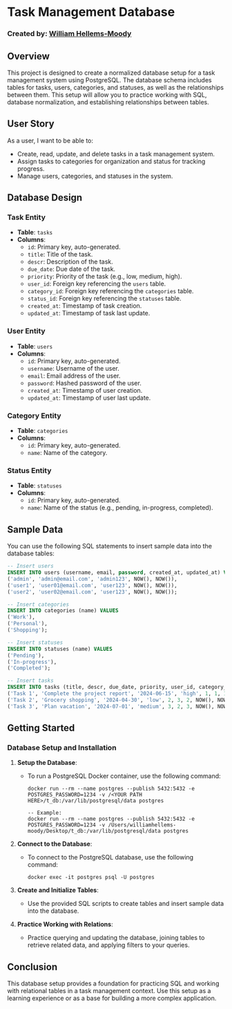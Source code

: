 # Task Management Database

### Created by: [William Hellems-Moody](https://www.williamhmoody.com)

## Overview

This project is designed to create a normalized database setup for a task management system using PostgreSQL. The database schema includes tables for tasks, users, categories, and statuses, as well as the relationships between them. This setup will allow you to practice working with SQL, database normalization, and establishing relationships between tables.

## User Story

As a user, I want to be able to:

- Create, read, update, and delete tasks in a task management system.
- Assign tasks to categories for organization and status for tracking progress.
- Manage users, categories, and statuses in the system.

## Database Design

### Task Entity

- **Table**: `tasks`
- **Columns**:
  - `id`: Primary key, auto-generated.
  - `title`: Title of the task.
  - `descr`: Description of the task.
  - `due_date`: Due date of the task.
  - `priority`: Priority of the task (e.g., low, medium, high).
  - `user_id`: Foreign key referencing the `users` table.
  - `category_id`: Foreign key referencing the `categories` table.
  - `status_id`: Foreign key referencing the `statuses` table.
  - `created_at`: Timestamp of task creation.
  - `updated_at`: Timestamp of task last update.

### User Entity

- **Table**: `users`
- **Columns**:
  - `id`: Primary key, auto-generated.
  - `username`: Username of the user.
  - `email`: Email address of the user.
  - `password`: Hashed password of the user.
  - `created_at`: Timestamp of user creation.
  - `updated_at`: Timestamp of user last update.

### Category Entity

- **Table**: `categories`
- **Columns**:
  - `id`: Primary key, auto-generated.
  - `name`: Name of the category.

### Status Entity

- **Table**: `statuses`
- **Columns**:
  - `id`: Primary key, auto-generated.
  - `name`: Name of the status (e.g., pending, in-progress, completed).

## Sample Data

You can use the following SQL statements to insert sample data into the database tables:

```sql
-- Insert users
INSERT INTO users (username, email, password, created_at, updated_at) VALUES
('admin', 'admin@email.com', 'admin123', NOW(), NOW()),
('user1', 'user01@email.com', 'user123', NOW(), NOW()),
('user2', 'user02@email.com', 'user123', NOW(), NOW());

-- Insert categories
INSERT INTO categories (name) VALUES
('Work'),
('Personal'),
('Shopping');

-- Insert statuses
INSERT INTO statuses (name) VALUES
('Pending'),
('In-progress'),
('Completed');

-- Insert tasks
INSERT INTO tasks (title, descr, due_date, priority, user_id, category_id, status_id, created_at, updated_at) VALUES
('Task 1', 'Complete the project report', '2024-06-15', 'high', 1, 1, 1, NOW(), NOW()),
('Task 2', 'Grocery shopping', '2024-04-30', 'low', 2, 3, 2, NOW(), NOW()),
('Task 3', 'Plan vacation', '2024-07-01', 'medium', 3, 2, 3, NOW(), NOW());
```

## Getting Started

### Database Setup and Installation

1. **Setup the Database**:

   - To run a PostgreSQL Docker container, use the following command:

     ```shell
     docker run --rm --name postgres --publish 5432:5432 -e POSTGRES_PASSWORD=1234 -v /<YOUR PATH HERE>/t_db:/var/lib/postgresql/data postgres

     -- Example:
     docker run --rm --name postgres --publish 5432:5432 -e POSTGRES_PASSWORD=1234 -v /Users/williamhellems-moody/Desktop/t_db:/var/lib/postgresql/data postgres
     ```

2. **Connect to the Database**:

   - To connect to the PostgreSQL database, use the following command:
     ```shell
     docker exec -it postgres psql -U postgres
     ```

3. **Create and Initialize Tables**:

   - Use the provided SQL scripts to create tables and insert sample data into the database.

4. **Practice Working with Relations**:
   - Practice querying and updating the database, joining tables to retrieve related data, and applying filters to your queries.

## Conclusion

This database setup provides a foundation for practicing SQL and working with relational tables in a task management context. Use this setup as a learning experience or as a base for building a more complex application.
